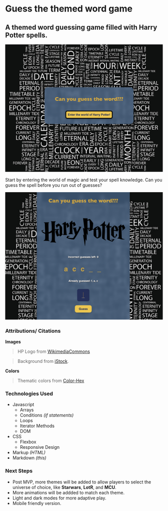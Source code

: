 # Guess the themed word game
## A themed word guessing game filled with Harry Potter spells. 


![Screenshot of game's landing page](assets/LandingPage-themeSelector.png "Game Home Page")

Start by entering the world of magic and test your spell knowledge. Can you guess the spell before you run out of guesses?

![Screenshot of HP gameplay](assets/GamePlayHP-withLetters.png "Gameplay")



### Attributions/ Citations
**Images** 

>HP Logo from [WikimediaCommons][link]

[link]:https://commons.wikimedia.org/wiki/File:Harry_Potter_wordmark.svg

>Background from [iStock][link].

[link]:https://www.istockphoto.com/

**Colors**

> Thematic colors from [Color-Hex][site]

[site]: https://www.istockphoto.com/

### Technologies Used
* Javascript
     * Arrays 
     * Conditions *(if statements)*
     * Loops
     * Iterator Methods
     * DOM
* CSS
    * Flexbox
    * Responsive Design
*  Markup *(HTML)*
* Markdown *(this)*


### Next Steps
* Post MVP, more themes will be added to allow players to select the universe of choice, like **Starwars**, **LotR**, and **MCU**. 
* More animations will be addded to match each theme. 
* Light and dark modes for more adaptive play.  
* Mobile friendly version.
